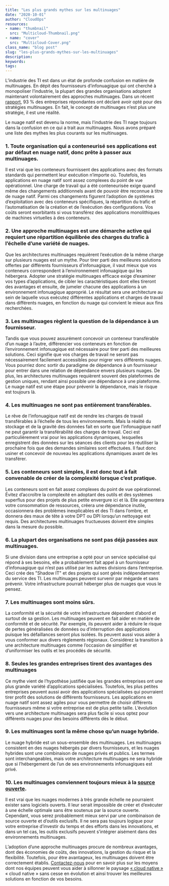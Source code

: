 ```yaml
---
title: "Les plus grands mythes sur les multinuages"
date: "2020-10-01"
author: "CloudOps"
resources:
- name: "thumbnail"
  src: "Multicloud-Thumbnail.png"
- name: "cover"
  src: "Multicloud-Cover.png"
class_name: "blog post"
slug: "les-plus-grands-mythes-sur-les-multinuages"
description:
keywords:
tags:
---
```


<p>L’industrie des TI est dans un état de profonde confusion en matière de multinuages. En dépit des fournisseurs d’infonuagique qui ont cherché à monopoliser l’industrie, la plupart des grandes organisations adoptent maintenant volontairement des approches multinuages. Dans un récent <a href="https://info.flexera.com/SLO-CM-REPORT-State-of-the-Cloud-2020">rapport</a>, 93 % des entreprises répondantes ont déclaré avoir opté pour des stratégies multinuages. En fait, le concept de multinuages n’est plus une stratégie, il est une réalité.</p>

<p>Le nuage natif est devenu la norme, mais l’industrie des TI nage toujours dans la confusion en ce qui a trait aux multinuages. Nous avons préparé une liste des mythes les plus courants sur les multinuages.</p>

<h3>1. Toute organisation qui a conteneurisé ses applications est par défaut en nuage natif, donc prête à passer aux multinuages.</h3>

<p>Il est vrai que les conteneurs fournissent des applications avec des formats standards qui permettent leur exécution n’importe où. Toutefois, les applications en nuage natif sont assez complexes du point de vue opérationnel. Une charge de travail qui a été conteneurisée exige quand même des changements additionnels avant de pouvoir être reconnue à titre de nuage natif. Parmi ces changements figurent l’adoption de systèmes d’exploitation avec des conteneurs spécifiques, la répartition du trafic et l’automatisation de la création et de l’exécution des configurations. Vos coûts seront exorbitants si vous transférez des applications monolithiques de machines virtuelles à des conteneurs.</p>

<h3>2. Une approche multinuages est une démarche active qui requiert une répartition équilibrée des charges du trafic à l’échelle d’une variété de nuages.</h3>

<p>Que les architectures multinuages requièrent l’exécution de la même charge sur plusieurs nuages est un mythe. Pour tirer parti des meilleures solutions offertes par différents fournisseurs d’infonuagique, il vaut mieux que vos conteneurs correspondent à l’environnement infonuagique qui les hébergera. Adopter une stratégie multinuages efficace exige d’examiner vos types d’applications, de cibler les caractéristiques dont elles tireront des avantages et ensuite, de jumeler chacune des applications à un environnement infonuagique approprié. Le résultat sera une architecture au sein de laquelle vous exécutez différentes applications et charges de travail dans différents nuages, en fonction du nuage qui convient le mieux aux fins recherchées.</p>

<h3>3. Les multinuages règlent la question de la dépendance à un fournisseur.</h3>

<p>Tandis que vous pouvez assurément concevoir un conteneur transférable d’un nuage à l’autre, différencier vos conteneurs en fonction de l’environnement infonuagique est nécessaire pour tirer parti des meilleures solutions. Ceci signifie que vos charges de travail ne seront pas nécessairement facilement accessibles pour migrer vers différents nuages. Vous pourriez donc sortir du paradigme de dépendance à un fournisseur pour entrer dans une relation de dépendance envers plusieurs nuages. De plus, les architectures multinuages requièrent souvent des plateformes de gestion uniques, rendant ainsi possible une dépendance à une plateforme. Le nuage natif est une étape pour prévenir la dépendance, mais le risque est toujours là.</p>

<h3>4. Les multinuages ne sont pas entièrement transférables.</h3>

<p>Le rêve de l’infonuagique natif est de rendre les charges de travail transférables à l’échelle de tous les environnements. Mais la réalité du stockage et de la gravité des données fait en sorte que l’infonuagique natif ne peut garantir la transférabilité des charges de travail. Ceci est particulièrement vrai pour les applications dynamiques, lesquelles enregistrent des données sur les séances des clients pour les réutiliser la prochaine fois que des demandes similaires sont effectuées. Il faut donc usiner et concevoir de nouveau les applications dynamiques avant de les transférer.</p>

<h3>5. Les conteneurs sont simples, il est donc tout à fait convenable de créer de la complexité lorsque c’est pratique.  </h3>

<p>Les conteneurs sont en fait assez complexes du point de vue opérationnel. Évitez d’accroître la complexité en adoptant des outils et des systèmes superflus pour des projets de plus petite envergure ici et là. Elle augmentera votre consommation de ressources, créera une dépendance inutile, occasionnera des problèmes inexplicables et des TI dans l’ombre, et donnera des maux de tête à votre DPT ou DPI lorsqu’un nettoyage est requis. Des architectures multinuages fructueuses doivent être simples dans la mesure du possible.</p>

<h3>6. La plupart des organisations ne sont pas déjà passées aux multinuages.</h3>

<p>Si une division dans une entreprise a opté pour un service spécialisé qui répond à ses besoins, elle a probablement fait appel à un fournisseur d’infonuagique qui n’est pas utilisé par les autres divisions dans l’entreprise. Ceci crée des "Shadow IT" et des projets qui sont gérés indépendamment du service des TI. Les multinuages peuvent survenir par mégarde et sans prévenir. Votre infrastructure pourrait héberger plus de nuages que vous le pensez. </p>

<h3>7. Les multinuages sont moins sûrs.</h3>

<p>La conformité et la sécurité de votre infrastructure dépendent d’abord et surtout de sa gestion. Les multinuages peuvent en fait aider en matière de conformité et de sécurité. Par exemple, ils peuvent aider à réduire le risque de pertes généralisées de données ou d’interruption des applications puisque les défaillances seront plus isolées. Ils peuvent aussi vous aider à vous conformer aux divers règlements régionaux. Considérez la transition à une architecture multinuages comme l’occasion de simplifier et d’uniformiser les outils et les procédés de sécurité.</p>

<h3>8. Seules les grandes entreprises tirent des avantages des multinuages</h3>

<p>Ce mythe vient de l’hypothèse justifiée que les grandes entreprises ont une plus grande variété d’applications spécialisées. Toutefois, les plus petites entreprises peuvent aussi avoir des applications spécialisées qui pourraient tirer profit des solutions de différents fournisseurs. Les applications en nuage natif sont assez agiles pour vous permettre de choisir différents fournisseurs même si votre entreprise est de plus petite taille. L’évolution vers une architecture multinuages sera plus facile si vous optez pour différents nuages pour des besoins différents dès le début.</p>

<h3>9. Les multinuages sont la même chose qu’un nuage hybride.</h3>

<p>Le nuage hybride est un sous-ensemble des multinuages. Les multinuages consistent en des nuages hébergés par divers fournisseurs, et les nuages hybrides sont une combinaison de nuages privés et publics. Les termes sont interchangeables, mais votre architecture multinuages ne sera hybride que si l’hébergement de l’un de ses environnements infonuagiques est privé. </p>

<h3>10. Les multinuages conviennent toujours mieux à la <a href="https://www.cloudops.com/fr/blog/restons-maitres-de-notre-destin-dans-les-nuages-grace-a-la-source-libre/">source ouverte</a>.</h3>

<p>Il est vrai que les nuages modernes à très grande échelle ne pourraient exister sans logiciels ouverts. Il leur serait impossible de créer et d’exécuter à une échelle optimale sans être soutenus par la source ouverte. Cependant, vous serez probablement mieux servi par une combinaison de source ouverte et d’outils exclusifs. Il ne sera pas toujours logique pour votre entreprise d’investir du temps et des efforts dans les innovations, et dans un tel cas, les outils exclusifs peuvent s’intégrer aisément dans des environnements multinuages.</p>

<p>L’adoption d’une approche multinuages procure de nombreux avantages, dont des économies de coûts, des innovations, la gestion du risque et la flexibilité. Toutefois, pour être avantageux, les multinuages doivent être correctement établis. <a href="https://www.cloudops.com/fr/contactez-nous/">Contactez-nous</a> pour en savoir plus sur les moyens dont nos équipes peuvent vous aider à sillonner le paysage <a href="https://www.cloudops.com/fr/blog/sillonner-le-paysage-cloud-native-avec-cloudops/">« cloud native »</a> « cloud native » sans cesse en évolution et ainsi trouver les meilleures solutions en fonction de vos besoins.</p>